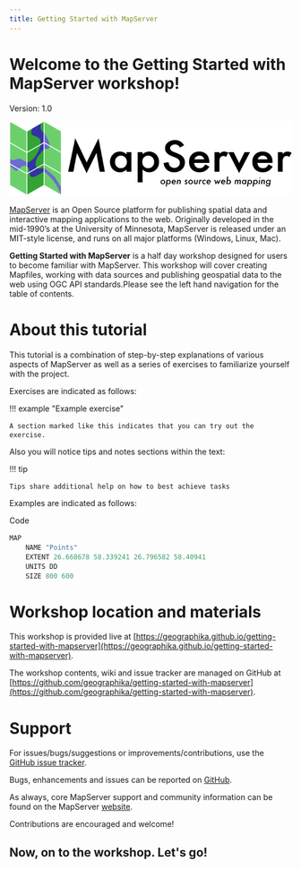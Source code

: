 ```yaml
---
title: Getting Started with MapServer
---
```


# Welcome to the Getting Started with MapServer workshop!

Version: 1.0

![mapserver logo](assets/images/mapserver-banner-large.png)

[MapServer](https://mapserver.org/) is an Open Source platform for publishing spatial data and interactive mapping applications to the web. 
Originally developed in the mid-1990’s at the University of Minnesota, MapServer is released under an MIT-style license, and runs on all 
major platforms (Windows, Linux, Mac). 

**Getting Started with MapServer** is a half day workshop designed for users to become familiar with MapServer. 
This workshop will cover creating Mapfiles, working with data sources and publishing geospatial data to the web using
OGC API standards.Please see the left hand navigation for the table of contents.

# About this tutorial

This tutorial is a combination of step-by-step explanations of various aspects of MapServer as well as a series of exercises to 
familiarize yourself with the project.

Exercises are indicated as follows:

!!! example "Example exercise"

    A section marked like this indicates that you can try out the exercise.

Also you will notice tips and notes sections within the text:

!!! tip

    Tips share additional help on how to best achieve tasks

Examples are indicated as follows:

Code
``` {.scala linenums="1"}
MAP
    NAME "Points"
    EXTENT 26.668678 58.339241 26.796582 58.40941
    UNITS DD
    SIZE 800 600
```

# Workshop location and materials

This workshop is provided live at [https://geographika.github.io/getting-started-with-mapserver](https://geographika.github.io/getting-started-with-mapserver).

The workshop contents, wiki and issue tracker are managed on GitHub at [https://github.com/geographika/getting-started-with-mapserver](https://github.com/geographika/getting-started-with-mapserver).

# Support

For issues/bugs/suggestions or improvements/contributions, use the [GitHub issue tracker](https://github.com/geographika/getting-started-with-mapserver/issues).

Bugs, enhancements and issues can be reported on [GitHub](https://github.com/geographika/getting-started-with-mapserver/issues).

As always, core MapServer support and community information can be found on the MapServer [website](https://mapserver.org/community/index.html).

Contributions are encouraged and welcome!


## Now, on to the workshop.  Let's go!
